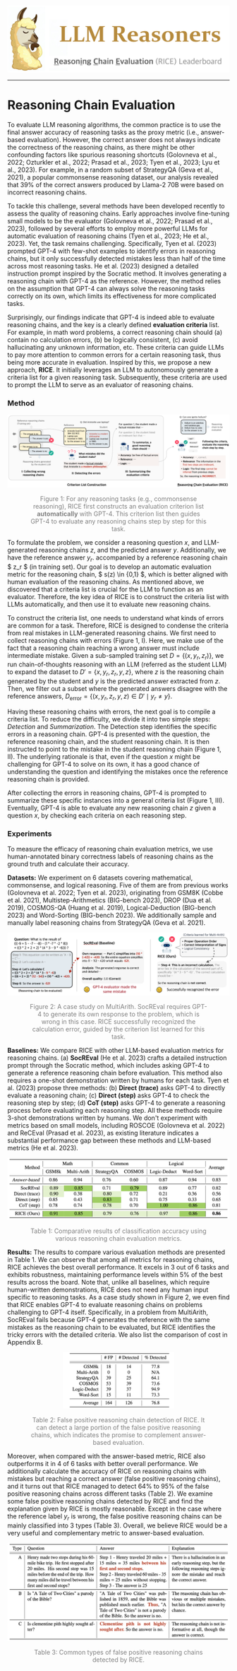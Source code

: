 ![logo](../images/rice_icon.png#pic_center)

---

# Reasoning Chain Evaluation

To evaluate LLM reasoning algorithms, the common practice is to use the final answer accuracy of reasoning tasks as the proxy metric (i.e., answer-based evaluation). However, the correct answer does not always indicate the correctness of the reasoning chains, as there might be other confounding factors like spurious reasoning shortcuts (Golovneva et al., 2022; Ozturkler et al., 2022; Prasad et al., 2023; Tyen et al., 2023; Lyu et al., 2023). For example, in a random subset of StrategyQA (Geva et al., 2021), a popular commonsense reasoning dataset, our analysis revealed that 39% of the correct answers produced by Llama-2 70B were based on incorrect reasoning chains.

To tackle this challenge, several methods have been developed recently to assess the quality of reasoning chains. Early approaches involve fine-tuning small models to be the evaluator (Golovneva et al., 2022; Prasad et al., 2023), followed by several efforts to employ more powerful LLMs for automatic evaluation of reasoning chains (Tyen et al., 2023; He et al., 2023). Yet, the task remains challenging. Specifically, Tyen et al. (2023) prompted GPT-4 with few-shot examples to identify errors in reasoning chains, but it only successfully detected mistakes less than half of the time across most reasoning tasks. He et al. (2023) designed a detailed instruction prompt inspired by the Socratic method. It involves generating a reasoning chain with GPT-4 as the reference. However, the method relies on the assumption that GPT-4 can always solve the reasoning tasks correctly on its own, which limits its effectiveness for more complicated tasks.

Surprisingly, our findings indicate that GPT-4 is indeed able to evaluate reasoning chains, and the key is a clearly defined **evaluation criteria** list. For example, in math word problems, a correct reasoning chain should (a) contain no calculation errors, (b) be logically consistent, (c) avoid hallucinating any unknown information, etc. These criteria can guide LLMs to pay more attention to common errors for a certain reasoning task, thus being more accurate in evaluation. Inspired by this, we propose a new approach, **RICE**. It initially leverages an LLM to autonomously generate a criteria list for a given reasoning task. Subsequently, these criteria are used to prompt the LLM to serve as an evaluator of reasoning chains.

### Method
![Image](../images/figure-1-rice.png)
<div style="width: 80%; margin: auto;"><p align="center" style="color:grey;">Figure 1: For any reasoning tasks (e.g., commonsense reasoning), RICE first constructs an evaluation criterion list <b>automatically</b> with GPT-4. This criterion list then guides GPT-4 to evaluate any reasoning chains step by step for this task.</p></div>

To formulate the problem, we consider a reasoning question $x$, and LLM-generated reasoning chains $z$, and the predicted answer $y$. Additionally, we have the reference answer $y_r$. accompanied by a reference reasoning chain $ z_r $ (in training set). Our goal is to develop an automatic evaluation metric for the reasoning chain, $ s(z) \in \{0,1\} $, which is better aligned with human evaluation of the reasoning chains.
As mentioned above, we discovered that a criteria list is crucial for the LLM to function as an evaluator. Therefore, the key idea of RICE is to construct the criteria list with LLMs automatically, and then use it to evaluate new reasoning chains.


To construct the criteria list, one needs to understand what kinds of errors are common for a task. Therefore, RICE is designed to condense the criteria from real mistakes in LLM-generated reasoning chains.
We first need to collect reasoning chains with errors (Figure 1, I). Here, we make use of the fact that a reasoning chain reaching a wrong answer must include intermediate mistake.
Given a sub-sampled training set $D=\{(x, y_r, z_r)\}$, we run chain-of-thoughts reasoning with an LLM (referred as the student LLM) to expand the dataset to $D'=\{x, y_r, z_r, y, z\}$, where $z$ is the reasoning chain generated by the student and $y$ is the predicted answer extracted from $z$. Then, we filter out a subset where the generated answers disagree with the reference answers, $D_{\text{error}}=\{(x, y_r, z_r, y, z)\in D' \mid y_r \ne y\}$.

Having these reasoning chains with errors, the next goal is to compile a criteria list.
To reduce the difficulty, we divide it into two simple steps: *Detection* and *Summarization*.
The Detection step identifies the specific errors in a reasoning chain. GPT-4 is presented with the question, the reference reasoning chain, and the student reasoning chain. It is then instructed to point to the mistake in the student reasoning chain (Figure 1, II).
The underlying rationale is that, even if the question $x$ might be challenging for GPT-4 to solve on its own, it has a good chance of understanding the question and identifying the mistakes once the reference reasoning chain is provided. 

After collecting the errors in reasoning chains, GPT-4 is prompted to summarize these specific instances into a general criteria list (Figure 1, III). Eventually, GPT-4 is able to evaluate any new reasoning chain $z$ given a question $x$, by checking each criteria on each reasoning step.

### Experiments

To measure the efficacy of reasoning chain evaluation metrics, we use human-annotated binary correctness labels of reasoning chains as the ground truth and calculate their accuracy.

**Datasets:** We experiment on 6 datasets covering mathematical, commonsense, and logical reasoning. Five of them are from previous works (Golovneva et al. 2022; Tyen et al. 2023), originating from GSM8K (Cobbe et al. 2021), Multistep-Arithmetics (BIG-bench 2023), DROP (Dua et al. 2019), COSMOS-QA (Huang et al. 2019), Logical-Deduction (BIG-bench 2023) and Word-Sorting (BIG-bench 2023). We additionally sample and manually label reasoning chains from StrategyQA (Geva et al. 2021).


![figure-2](../images/figure-2-rice.png)
<div style="width: 80%; margin: auto;"><p align="center" style="color:grey;">Figure 2: A case study on MultiArith. SocREval requires GPT-4 to generate its own response to the problem, which is wrong in this case. RICE successfully recognized the calculation error, guided by the criterion list learned for this task.</p></div>



**Baselines:** We compare RICE with other LLM-based evaluation metrics for reasoning chains. (a) **SocREval** (He et al. 2023) crafts a detailed instruction prompt through the Socratic method, which includes asking GPT-4 to generate a reference reasoning chain before evaluation. This method also requires a one-shot demonstration written by humans for each task. Tyen et al. (2023) propose three methods: (b) **Direct (trace)** asks GPT-4 to directly evaluate a reasoning chain; (c) **Direct (step)** asks GPT-4 to check the reasoning step by step; (d) **CoT (step)** asks GPT-4 to generate a reasoning process before evaluating each reasoning step. All these methods require 3-shot demonstrations written by humans. We don't experiment with metrics based on small models, including ROSCOE (Golovneva et al. 2022) and ReCEval (Prasad et al. 2023), as existing literature indicates a substantial performance gap between these methods and LLM-based metrics (He et al. 2023).


![table-1](../images/Table-1-rice.png)


<div style="width: 80%; margin: auto;"><p align="center" style="color:grey;">Table 1: Comparative results of classification accuracy using various reasoning chain evaluation metrics.</p></div>



**Results:** The results to compare various evaluation methods are presented in Table 1. We can observe that among all metrics for reasoning chains, RICE achieves the best overall performance. It excels in 3 out of 6 tasks and exhibits robustness, maintaining performance levels within 5% of the best results across the board. Note that, unlike all baselines, which require human-written demonstrations, RICE does not need any human input specific to reasoning tasks. As a case study shown in Figure 2, we even find that RICE enables GPT-4 to evaluate reasoning chains on problems challenging to GPT-4 itself. Specifically, in a problem from MultiArith, SocREval fails because GPT-4 generates the reference with the same mistakes as the reasoning chain to be evaluated, but RICE identifies the tricky errors with the detailed criteria. We also list the comparison of cost in Appendix B.


<p align="center">
<img src="../images/Table-2-rice.png" width="50%">
</p>

<div style="width: 80%; margin: auto;"><p align="center" style="color:grey;">Table 2: False positive reasoning chain detection of RICE. It can detect a large portion of the false positive reasoning chains, which indicates the promise to complement answer-based evaluation.</p></div>




Moreover, when compared with the answer-based metric, RICE also outperforms it in 4 of 6 tasks with better overall performance. We additionally calculate the accuracy of RICE on reasoning chains with mistakes but reaching a correct answer (false positive reasoning chains), and it turns out that RICE managed to detect 64% to 95% of the false positive reasoning chains across different tasks (Table 2). We examine some false positive reasoning chains detected by RICE and find the explanation given by RICE is mostly reasonable. Except in the case where the reference label $y_r$ is wrong, the false positive reasoning chains can be mainly classified into 3 types (Table 3). Overall, we believe RICE would be a very useful and complementary metric to answer-based evaluation. 


![table-3](../images/Table-3-rice.png)


<div style="width: 80%; margin: auto;"><p align="center" style="color:grey;">Table 3: Common types of false positive reasoning chains detected by RICE.</p></div>
